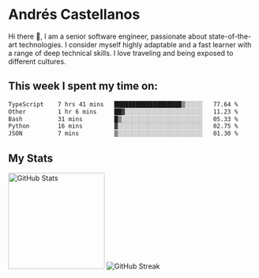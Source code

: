 # Andrés Castellanos

Hi there 👋, I am a senior software engineer, passionate about state-of-the-art technologies. I consider myself highly adaptable and a fast learner with a range of deep technical skills. I love traveling and being exposed to different cultures.

## This week I spent my time on:

<!--START_SECTION:waka-->

```txt
TypeScript    7 hrs 41 mins   ███████████████████▒░░░░░   77.64 %
Other         1 hr 6 mins     ██▓░░░░░░░░░░░░░░░░░░░░░░   11.23 %
Bash          31 mins         █▒░░░░░░░░░░░░░░░░░░░░░░░   05.33 %
Python        16 mins         ▓░░░░░░░░░░░░░░░░░░░░░░░░   02.75 %
JSON          7 mins          ▒░░░░░░░░░░░░░░░░░░░░░░░░   01.30 %
```

<!--END_SECTION:waka-->

## My Stats

<img height="195" src="https://github-readme-stats.vercel.app/api?username=andrescv&show_icons=true&theme=onedark&hide_border=true&card_width=495" alt="GitHub Stats" />

<img src="https://streak-stats.demolab.com?user=andrescv&theme=one-dark-pro&hide_border=true" alt="GitHub Streak" />

